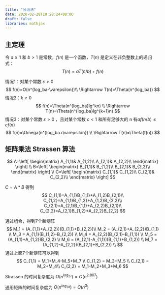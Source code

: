 ```yaml
---
title: "分治法"
date: 2020-02-28T10:28:24+08:00
draft: false
libraries: mathjax
---
```


## 主定理

令 $a\geqslant 1$ 和 $b>1$ 是常数，$f(n)$ 是一个函数，$T(n)$ 是定义在非负整数上的递归式：
$$
T(n)=aT(n/b)+f(n)
$$


情况1：对某个常数 $\varepsilon>0$
$$
f(n)=O(n^{log_ba-\varepsilon})\\
\Rightarrow T(n)=\Theta(n^{log_ba})
$$
情况2：$k\geqslant 0$
$$
f(n)=\Theta(n^{log_ba}lg^kn) \\
\Rightarrow T(n)=\Theta(n^{log_ba}lg^{k+1}n)
$$
情况3：对某个常数 $\varepsilon >0$ ，且对某个常数 $c<1$ 和所有足够大的 n 有$af(n/b)\leqslant cf(n)$
$$
f(n)=\Omega(n^{log_ba+\varepsilon}) \\
\Rightarrow T(n)=\Theta(f(n))
$$



## 矩阵乘法 Strassen 算法

$$
A=\left[ \begin{matrix}
	A_{1,1}&		A_{1,2}\\
	A_{2,1}&		A_{2,2}\\
\end{matrix} \right] 
\\
B=\left[ \begin{matrix}
	B_{1,1}&		B_{1,2}\\
	B_{2,1}&		B_{2,2}\\
\end{matrix} \right] 
\\
C=\left[ \begin{matrix}
	C_{1,1}&		C_{1,2}\\
	C_{2,1}&		C_{2,2}\\
\end{matrix} \right]
$$

$C=A*B$ 得到
$$
C_{1,1}=A_{1,1}B_{1,1}+A_{1,2}B_{2,1}\\
C_{1,2}=A_{1,1}B_{1,2}+A_{1,2}B_{2,2}\\
C_{2,1}=A_{2,1}B_{1,1}+A_{2,2}B_{2,1}\\
C_{2,2}=A_{2,1}B_{1,2}+A_{2,2}B_{2,2}
$$


通过组合，得到7个新矩阵
$$
M_1 = (A_{1,1}+A_{2,2})(B_{1,1}+B_{2,2})\\
M_2 = (A_{2,1}+A_{2,2})B_{1,1} \\
M_3 = A_{1,1}(B_{1,2}-B_{2,2}) \\
M_4 = A_{2,2}(B_{2,1}-B_{1,1}) \\
M_5 = (A_{1,1}+A_{1,2})B_{2,2} \\
M_6 = (A_{2,1}-A_{1,1})(B_{1,1}+B_{1,2}) \\
M_7 = (A_{1,2}-A_{2,2})(B_{2,1}+B_{2,2}) \\
$$
通过上面7个新矩阵可以得到
$$
C_{1,1} = M_1+M_4-M_5+M_7 \\
C_{1,2} = M_3+M_5 \\
C_{2,1} = M_2+M_4\\
C_{2,2} = M_1-M_2+M_3+M_6
$$


Strassen 的时间复杂度为 $O(n^{log_27})=O(n^{2.807})$

通用矩阵的时间复杂度为 $O(n^{log_28})=O(n^3)$



